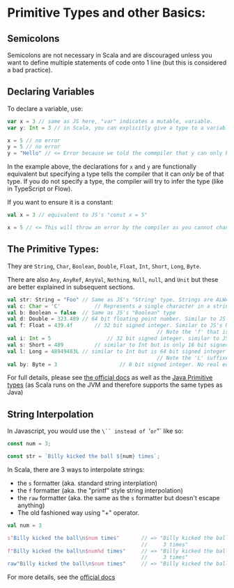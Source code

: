 # Primitive Types and other Basics:

## Semicolons

Semicolons are not necessary in Scala and are discouraged unless you want to define multiple statements of code onto 1 line (but this is considered a bad practice).

## Declaring Variables

To declare a variable, use:

```scala
var x = 3 // same as JS here, "var" indicates a mutable, variable.
var y: Int = 3 // in Scala, you can explicitly give a type to a variable (like in Flow/TypeScript)

x = 5 // no error
y = 5 // no error
y = "Hello" // <= Error because we told the commpiler that y can only be an integer! 
```

In the example above, the declarations for `x` and `y` are functionally equivalent but specifying a type tells the compiler that it can _only_ be of that type. If you do not specify a type, the compiler will try to infer the type (like in TypeScript or Flow).


If you want to ensure it is a constant:

```scala
val x = 3 // equivalent to JS's "const x = 5" 

x = 5 // <= This will throw an error by the compiler as you cannot change the value
```

## The Primitive Types:

They are `String`, `Char`, `Boolean`, `Double`, `Float`, `Int`, `Short`, `Long`, `Byte`. 

There are also `Any`, `AnyRef`, `AnyVal`, `Nothing`, `Null`, `null`, and `Unit` but these are better explained in subsequent sections. 

```scala
val str: String = "Foo" // Same as JS's "String" type. Strings are ALWAYS double quoted.
val c: Char = 'C' 			// Represents a single character in a string. Chars are ALWAYS single quoted.
val b: Boolean = false 	// Same as JS's "Boolean" type
val d: Double = 323.489	// 64 bit floating point number. Similar to JS's Number. 
val f: Float = 439.4f		// 32 bit signed integer. Similar to JS's Number but can't hold very big numbers.
												// Note the 'f' that is at the end. This tells the compiler its a float. Otherwise, its treated as a double!
val i: Int = 5					// 32 bit signed integer. similar to JS's "Number" type if it only supported whole numbers.
val s: Short = 489			// similar to Int but is only 16 bit signed value so its meant to hold only small numbers. 
val l: Long = 48949483L	// similar to Int but is 64 bit signed integer so it can hold a very large number.
												// Note the 'L' suffixed at the end. This tells the compiler its a long. Otherwise, its treated as an int!
val by: Byte = 3					// 8 bit signed integer. No real equivalent in JS. Not often used but useful when trying to save memory. 
```

For full details, please see [the official docs](https://docs.scala-lang.org/tour/unified-types.html) as well as the [Java Primitive types](https://docs.oracle.com/javase/tutorial/java/nutsandbolts/datatypes.html) (as Scala runs on the JVM and therefore supports the same types as Java)

## String Interpolation

In Javascript, you would use the `\`` instead of `'` or `"` like so:

```javascript
const num = 3;

const str = `Billy kicked the ball ${num} times`;
```

In Scala, there are 3 ways to interpolate strings:

* the `s` formatter (aka. standard string interplation)
* the `f` formatter (aka. the "printf" style string interpolation)
* the `raw` formatter (aka. the same as the `s` formatter but doesn't escape anything)
* The old fashioned way using "+" operator.

```scala
val num = 3

s"Billy kicked the ball\n$num times"       // => "Billy kicked the ball
                                           //     3 times"
f"Billy kicked the ball\n$num%d times"     // => "Billy kicked the ball
                                           //     3 times"
raw"Billy kicked the ball\n$num times"     // => "Billy kicked the ball\n3 times"
```

For more details, see the [official docs](https://docs.scala-lang.org/overviews/core/string-interpolation.html)
